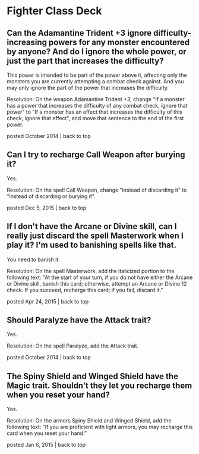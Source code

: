 # Fighter Class Deck

## Can the Adamantine Trident +3 ignore difficulty-increasing powers for any monster encountered by anyone? And do I ignore the whole power, or just the part that increases the difficulty?

This power is intended to be part of the power above it, affecting only the monsters you are currently attempting a combat check against. And you may only ignore the part of the power that increases the difficulty.

Resolution: On the weapon Adamantine Trident +3, change "If a monster has a power that increases the difficulty of any combat check, ignore that power" to "If a monster has an effect that increases the difficulty of this check, ignore that effect", and move that sentence to the end of the first power.

posted October 2014 | back to top

## Can I try to recharge Call Weapon after burying it?

Yes.

Resolution: On the spell Call Weapon, change "instead of discarding it" to "instead of discarding or burying it".

posted Dec 5, 2015 | back to top

## If I don't have the Arcane or Divine skill, can I really just discard the spell Masterwork when I play it? I'm used to banishing spells like that.

You need to banish it.

Resolution: On the spell Masterwork, add the italicized portion to the following text: "At the start of your turn, if you do not have either the Arcane or Divine skill, banish this card; otherwise, attempt an Arcane or Divine 12 check. If you succeed, recharge this card; if you fail, discard it."

posted Apr 24, 2015 | back to top

## Should Paralyze have the Attack trait?

Yes.

Resolution: On the spell Paralyze, add the Attack trait.

posted October 2014 | back to top

## The Spiny Shield and Winged Shield have the Magic trait. Shouldn’t they let you recharge them when you reset your hand?

Yes.

Resolution: On the armors Spiny Shield and Winged Shield, add the following text: “If you are proficient with light armors, you may recharge this card when you reset your hand.”

posted Jan 6, 2015 | back to top